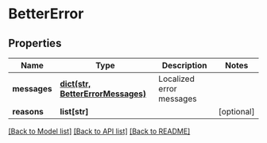 # BetterError

## Properties
Name | Type | Description | Notes
------------ | ------------- | ------------- | -------------
**messages** | [**dict(str, BetterErrorMessages)**](BetterErrorMessages.md) | Localized error messages | 
**reasons** | **list[str]** |  | [optional] 

[[Back to Model list]](../README.md#documentation-for-models) [[Back to API list]](../README.md#documentation-for-api-endpoints) [[Back to README]](../README.md)


